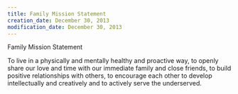 ```yaml
---
title: Family Mission Statement
creation_date: December 30, 2013
modification_date: December 30, 2013
---
```



Family Mission Statement

To live in a physically and mentally healthy and proactive way, to openly share our love and time with our immediate family and close friends, to build positive relationships with others, to encourage each other to develop intellectually and creatively and to actively serve the underserved.

